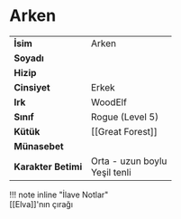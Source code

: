 # Arken   
|  |  |  
|---|---|  
| **İsim** | Arken |  
| **Soyadı** |  |  
| **Hizip** |  |  
| **Cinsiyet** | Erkek |  
| **Irk** | WoodElf |  
| **Sınıf** | Rogue (Level 5) |  
| **Kütük** | [[Great Forest]] |  
| **Münasebet** |  |  
| **Karakter Betimi** | Orta - uzun boylu<br>Yeşil tenli |  
  
  
!!! note inline "İlave Notlar"  
	[[Elva]]'nın çırağı  
  
  
